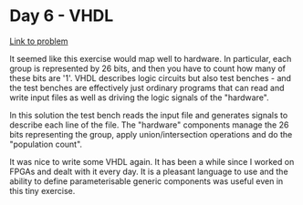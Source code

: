 
# Day 6 - VHDL

[Link to problem](https://adventofcode.com/2020/day/6)

It seemed like this exercise would map well to hardware. In particular,
each group is represented by 26 bits, and then you have to count
how many of these bits are '1'. VHDL describes logic circuits but
also test benches - and the test benches are effectively just
ordinary programs that can read and write input files as well as driving
the logic signals of the "hardware". 

In this solution the test bench reads the input file and generates signals
to describe each line of the file. The "hardware" components manage the
26 bits representing the group, apply union/intersection operations and
do the "population count".

It was nice to write some VHDL again. It has been a while since I worked
on FPGAs and dealt with it every day. It is a pleasant language to use
and the ability to define parameterisable generic components was useful even
in this tiny exercise.


